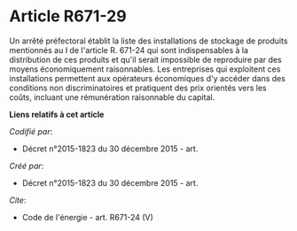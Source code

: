 # Article R671-29

Un arrêté préfectoral établit la liste des installations de stockage de produits mentionnés au I de l'article R. 671-24 qui
sont indispensables à la distribution de ces produits et qu'il serait impossible de reproduire par des moyens économiquement
raisonnables. Les entreprises qui exploitent ces installations permettent aux opérateurs économiques d'y accéder dans des
conditions non discriminatoires et pratiquent des prix orientés vers les coûts, incluant une rémunération raisonnable du
capital.

**Liens relatifs à cet article**

_Codifié par_:

  - Décret n°2015-1823 du 30 décembre 2015 - art.

_Créé par_:

  - Décret n°2015-1823 du 30 décembre 2015 - art.

_Cite_:

  - Code de l'énergie - art. R671-24 (V)
